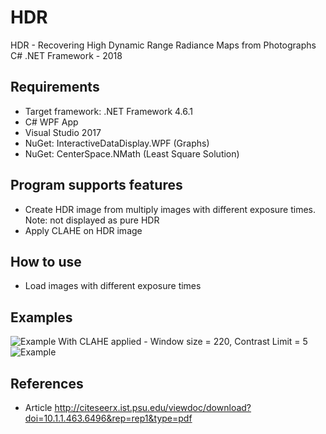 # HDR

HDR - Recovering High Dynamic Range Radiance Maps from Photographs C# .NET Framework - 2018

Requirements
-----
  - Target framework: .NET Framework 4.6.1
  - C# WPF App
  - Visual Studio 2017
  - NuGet: InteractiveDataDisplay.WPF (Graphs)
  - NuGet: CenterSpace.NMath (Least Square Solution)

Program supports features
-----
  - Create HDR image from multiply images with different exposure times. Note: not displayed as pure HDR
  - Apply CLAHE on HDR image
   
How to use
-----
  - Load images with different exposure times
  
Examples
-----
<img src="https://github.com/kruherson1337/HDR/blob/master/example.jpg?raw=true" alt="Example"/>
With CLAHE applied - Window size = 220, Contrast Limit = 5
<img src="https://github.com/kruherson1337/HDR/blob/master/exampleCLAHE.jpg?raw=true" alt="Example"/>

References
-----
  - Article http://citeseerx.ist.psu.edu/viewdoc/download?doi=10.1.1.463.6496&rep=rep1&type=pdf
